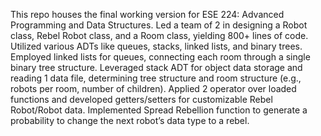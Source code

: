This repo houses the final working version for ESE 224: Advanced Programming and Data Structures.
Led a team of 2 in designing a Robot class, Rebel Robot class, and a Room class, yielding 800+ lines of code.
Utilized various ADTs like queues, stacks, linked lists, and binary trees. Employed linked lists for queues, connecting
each room through a single binary tree structure. Leveraged stack ADT for object data storage and reading 1 data file,
determining tree structure and room structure (e.g., robots per room, number of children).
Applied 2 operator over loaded functions and developed getters/setters for customizable Rebel Robot/Robot data.
Implemented Spread Rebellion function to generate a probability to change the next robot’s data type to a rebel.
